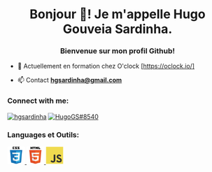 <h1 align="center">Bonjour 👋! Je m'appelle Hugo Gouveia Sardinha.</h1>
<h3 align="center">Bienvenue sur mon profil Github!</h3>

- 🔭 Actuellement en formation chez O'clock [https://oclock.io/]

- 📫 Contact **hgsardinha@gmail.com**

<h3 align="left">Connect with me:</h3>
<p align="left">
<a href="https://twitter.com/hgsardinha" target="blank"><img align="center" src="https://raw.githubusercontent.com/rahuldkjain/github-profile-readme-generator/master/src/images/icons/Social/twitter.svg" alt="hgsardinha" height="30" width="40" /></a>
<a href="https://discord.gg/HugoGS#8540" target="blank"><img align="center" src="https://raw.githubusercontent.com/rahuldkjain/github-profile-readme-generator/master/src/images/icons/Social/discord.svg" alt="HugoGS#8540" height="30" width="40" /></a>
</p>

<h3 align="left">Languages et Outils:</h3>
<p align="left"> <a href="https://www.w3schools.com/css/" target="_blank" rel="noreferrer"> <img src="https://raw.githubusercontent.com/devicons/devicon/master/icons/css3/css3-original-wordmark.svg" alt="css3" width="40" height="40"/> </a> <a href="https://www.w3.org/html/" target="_blank" rel="noreferrer"> <img src="https://raw.githubusercontent.com/devicons/devicon/master/icons/html5/html5-original-wordmark.svg" alt="html5" width="40" height="40"/> </a> <a href="https://developer.mozilla.org/en-US/docs/Web/JavaScript" target="_blank" rel="noreferrer"> <img src="https://raw.githubusercontent.com/devicons/devicon/master/icons/javascript/javascript-original.svg" alt="javascript" width="40" height="40"/> </a> </p>

